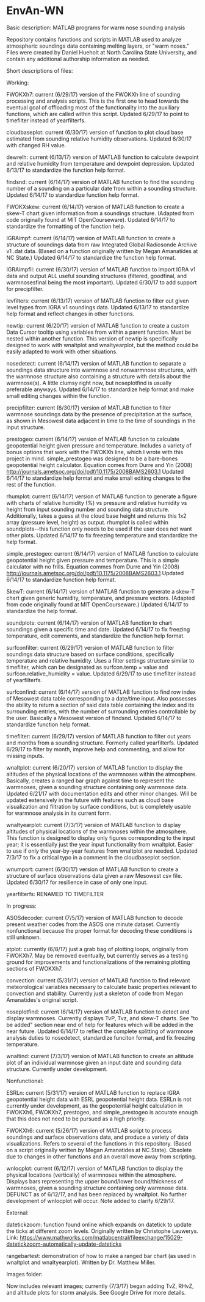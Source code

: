 # EnvAn-WN
Basic description: MATLAB programs for warm nose sounding analysis

Repository contains functions and scripts in MATLAB used to analyze atmospheric soundings data containing melting layers, or "warm noses." Files were created by Daniel Hueholt at North Carolina State University, and contain any additional authorship information as needed.

Short descriptions of files:

Working:

FWOKXh7: current (6/29/17) version of the FWOKXh line of sounding processing and analysis scripts. This is the first one to head towards the eventual goal of offloading most of the functionality into the auxiliary functions, which are called within this script. Updated 6/29/17 to point to timefilter instead of yearfilterfs.

cloudbaseplot: current (6/30/17) version of function to plot cloud base estimated from sounding relative humidity observations. Updated 6/30/17 with changed RH value.

dewrelh: current (6/13/17) version of MATLAB function to calculate dewpoint and relative humidity from temperature and dewpoint depression. Updated 6/13/17 to standardize the function help format.

findsnd: current (6/14/17) version of MATLAB function to find the sounding number of a sounding on a particular date from within a sounding structure. Updated 6/14/17 to standardize function help format.

FWOKXskew: current (6/14/17) version of MATLAB function to create a skew-T chart given information from a soundings structure. (Adapted from code originally found at MIT OpenCourseware). Updated 6/14/17 to standardize the formatting of the function help.

IGRAimpf: current (6/14/17) version of MATLAB function to create a structure of soundings data from raw Integrated Global Radiosonde Archive v1 .dat data. (Based on a function originally written by Megan Amanatides at NC State.) Updated 6/14/17 to standardize the function help format.

IGRAimpfil: current (6/30/17) version of MATLAB function to import IGRA v1 data and output ALL useful sounding structures (filtered, goodfinal, and warmnosesfinal being the most important). Updated 6/30/17 to add support for precipfilter.

levfilters: current (6/13/17) version of MATLAB function to filter out given level types from IGRA v1 soundings data. Updated 6/13/17 to standardize help format and reflect changes in other functions.

newtip: current (6/20/17) version of MATLAB function to create a custom Data Cursor tooltip using variables from within a parent function. Must be nested within another function. This version of newtip is specifically designed to work with wnaltplot and wnaltyearplot, but the method could be easily adapted to work with other situations.

nosedetect: current (6/14/17) version of MATLAB function to separate a soundings data structure into warmnose and nonwarmnose structures, with the warmnose structure also containing a structure with details about the warmnose(s). A little clumsy right now, but noseplotfind is usually preferable anyways. Updated 6/14/17 to standardize help format and make small editing changes within the function.

precipfilter: current (6/30/17) version of MATLAB function to filter warmnose soundings data by the presence of precipitation at the surface, as shown in Mesowest data adjacent in time to the time of soundings in the input structure.

prestogeo: current (6/14/17) version of MATLAB function to calculate geopotential height given pressure and temperature. Includes a variety of bonus options that work with the FWOKXh line, which I wrote with this project in mind. simple_prestogeo was designed to be a bare-bones geopotential height calculator. Equation comes from Durre and Yin (2008) http://journals.ametsoc.org/doi/pdf/10.1175/2008BAMS2603.1 Updated 6/14/17 to standardize help format and make small editing changes to the rest of the function.

rhumplot: current (6/14/17) version of MATLAB function to generate a figure with charts of relative humidity (%) vs pressure and relative humidity vs height from input sounding number and sounding data structure. Additionally, takes a guess at the cloud base height and returns this 1x2 array (pressure level, height) as output. rhumplot is called within soundplots--this function only needs to be used if the user does not want other plots. Updated 6/14/17 to fix freezing temperature and standardize the help format.

simple_prestogeo: current (6/14/17) version of MATLAB function to calculate geopotential height given pressure and temperature. This is a simple calculator with no frills. Equation commes from Durre and Yin (2008) http://journals.ametsoc.org/doi/pdf/10.1175/2008BAMS2603.1 Updated 6/14/17 to standardize function help format.

SkewT: current (6/14/17) version of MATLAB function to generate a skew-T chart given generic humidity, temperature, and pressure vectors. (Adapted from code originally found at MIT OpenCourseware.) Updated 6/14/17 to standardize the help format.

soundplots: current (6/14/17) version of MATLAB function to chart soundings given a specific time and date. Updated 6/14/17 to fix freezing temperature, edit comments, and standardize the function help format.

surfconfilter: current (6/29/17) version of MATLAB function to filter soundings data structure based on surface conditions, specifically temperature and relative humidity. Uses a filter settings structure similar to timefilter, which can be designated as surfcon.temp = value and surfcon.relative_humidity = value. Updated 6/29/17 to use timefilter instead of yearfilterfs.

surfconfind: current (6/14/17) version of MATLAB function to find row index of Mesowest data table corresponding to a date/time input. Also possesses the ability to return a section of said data table containing the index and its surrounding entries, with the number of surrounding entries controllable by the user. Basically a Mesowest version of findsnd. Updated 6/14/17 to standardize function help format.

timefilter: current (6/29/17) version of MATLAB function to filter out years and months from a sounding structure. Formerly called yearfilterfs. Updated 6/29/17 to filter by month, improve help and commenting, and allow for missing inputs.

wnaltplot: current (6/20/17) version of MATLAB function to display the altitudes of the physical locations of the warmnoses within the atmosphere. Basically, creates a ranged bar graph against time to represent the warmnoses, given a sounding structure containing only warmnose data. Updated 6/21/17 with documentation edits and other minor changes. Will be updated extensively in the future with features such as cloud base visualization and filtration by surface conditions, but is completely usable for warmnose analysis in its current form.

wnaltyearplot: current (7/3/17) version of MATLAB function to display altitudes of physical locations of the warmnoses within the atmosphere. This function is designed to display only figures corresponding to the input year; it is essentially just the year input functionality from wnaltplot. Easier to use if only the year-by-year features from wnaltplot are needed. Updated 7/3/17 to fix a critical typo in a comment in the cloudbaseplot section.

wnumport: current (6/30/17) version of MATLAB function to create a structure of surface observations data given a raw Mesowest csv file. Updated 6/30/17 for resilience in case of only one input.

yearfilterfs: RENAMED TO TIMEFILTER


In progress:

ASOSdecoder: current (7/5/17) version of MATLAB function to decode present weather codes from the ASOS one minute dataset. Currently nonfunctional because the proper format for decoding these conditions is still unknown.

atplot: currently (6/8/17) just a grab bag of plotting loops, originally from FWOKXh7. May be removed eventually, but currently serves as a testing ground for improvements and functionalizations of the remaining plotting sections of FWOKXh7.

convection: current (5/31/17) version of MATLAB function to find relevant meteorological variables necessary to calculate basic properties relevant to convection and stability. Currently just a skeleton of code from Megan Amanatides's original script.

noseplotfind: current (6/14/17) version of MATLAB function to detect and display warmnoses. Currently displays TvP, Tvz, and skew-T charts. See "to be added" section near end of help for features which will be added in the near future. Updated 6/14/17 to reflect the complete splitting of warmnose analysis duties to nosedetect, standardize funciton format, and fix freezing temperature.

wnaltind: current (7/3/17) version of MATLAB function to create an altitude plot of an individual warmnose given an input date and sounding data structure. Currently under development.

Nonfunctional:

ESRLn: current (5/31/17) version of MATLAB function to replace IGRA geopotential height data with ESRL geopotential height data. ESRLn is not currently under development, as the geopotential height calculation in FWOKXh6, FWOKXh7, prestogeo, and simple_prestogeo is accurate enough that this does not need to be pursued as a high priority.

FWOKXh6: current (5/26/17) version of MATLAB script to process soundings and surface observations data, and produce a variety of data visualizations. Refers to several of the functions in this repository. (Based on a script originally written by Megan Amanatides at NC State). Obsolete due to changes in other functions and an overall move away from scripting.

wnlocplot: current (6/12/17) version of MATLAB function to display the physical locations (vertically) of warmnoses within the atmosphere. Displays bars representing the upper bound/lower bound/thickness of warmnoses, given a sounding structure containing only warmnose data. DEFUNCT as of 6/12/17, and has been replaced by wnaltplot. No further development of wnlocplot will occur. Note added to clarify 6/29/17.

External:

datetickzoom: function found online which expands on datetick to update the ticks at different zoom levels. Originally written by Christophe Lauwerys. Link: https://www.mathworks.com/matlabcentral/fileexchange/15029-datetickzoom-automatically-update-dateticks

rangebartest: demonstration of how to make a ranged bar chart (as used in wnaltplot and wnaltyearplot). Written by Dr. Matthew Miller.

Images folder:

Now includes relevant images; currently (7/3/17) began adding TvZ, RHvZ, and altitude plots for storm analysis. See Google Drive for more details.
